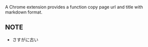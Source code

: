 A Chrome extension provides a function copy page url and title with markdown format.

## NOTE
- さすがに古い